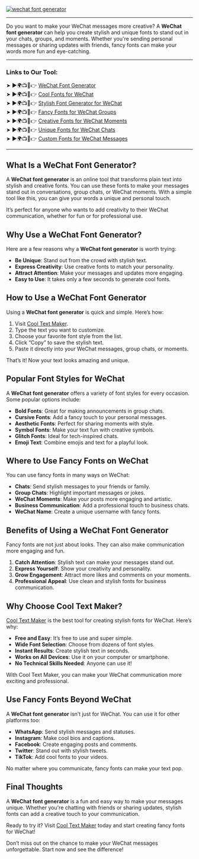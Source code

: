 [![wechat font generator](https://blogger.googleusercontent.com/img/b/R29vZ2xl/AVvXsEgFPDhRwta1WDZ755-sUTnLu2NXl5oi_aDatNsM1PwcCQZHsvYzKxdH0X3K_Zozaka1osvZ2v5NC1CCtTSJKODzOralgGXBIoPjIkh3NSFAWU7zulucsteS144Q-ZbEb4FQRdMr2SrGz6VOy3HEl2yyS6m5xjjowb-TmBQpZYbS_PPaK7x7ucNzb2GZvCFr/w640-h476-rw/Cool%20Text%20Maker.webp)](https://www.cooltextmaker.com/)

---

Do you want to make your WeChat messages more creative? A **WeChat font generator** can help you create stylish and unique fonts to stand out in your chats, groups, and moments. Whether you're sending personal messages or sharing updates with friends, fancy fonts can make your words more fun and eye-catching.  

---

### Links to Our Tool:  
➤ ►🌍📺📱👉 [WeChat Font Generator](https://www.cooltextmaker.com/)  
➤ ►🌍📺📱👉 [Cool Fonts for WeChat](https://www.cooltextmaker.com/)  
➤ ►🌍📺📱👉 [Stylish Font Generator for WeChat](https://www.cooltextmaker.com/)  
➤ ►🌍📺📱👉 [Fancy Fonts for WeChat Groups](https://www.cooltextmaker.com/)  
➤ ►🌍📺📱👉 [Creative Fonts for WeChat Moments](https://www.cooltextmaker.com/)  
➤ ►🌍📺📱👉 [Unique Fonts for WeChat Chats](https://www.cooltextmaker.com/)  
➤ ►🌍📺📱👉 [Custom Fonts for WeChat Messages](https://www.cooltextmaker.com/)  

---

## What Is a WeChat Font Generator?  
A **WeChat font generator** is an online tool that transforms plain text into stylish and creative fonts. You can use these fonts to make your messages stand out in conversations, group chats, or WeChat moments. With a simple tool like this, you can give your words a unique and personal touch.  

It’s perfect for anyone who wants to add creativity to their WeChat communication, whether for fun or for professional use.  

## Why Use a WeChat Font Generator?  
Here are a few reasons why a **WeChat font generator** is worth trying:  
- **Be Unique**: Stand out from the crowd with stylish text.  
- **Express Creativity**: Use creative fonts to match your personality.  
- **Attract Attention**: Make your messages and updates more engaging.  
- **Easy to Use**: It takes only a few seconds to generate cool fonts.  

## How to Use a WeChat Font Generator  
Using a **WeChat font generator** is quick and simple. Here’s how:  
1. Visit [Cool Text Maker](https://www.cooltextmaker.com/).  
2. Type the text you want to customize.  
3. Choose your favorite font style from the list.  
4. Click “Copy” to save the stylish text.  
5. Paste it directly into your WeChat messages, group chats, or moments.  

That’s it! Now your text looks amazing and unique.  

## Popular Font Styles for WeChat  
A **WeChat font generator** offers a variety of font styles for every occasion. Some popular options include:  
- **Bold Fonts**: Great for making announcements in group chats.  
- **Cursive Fonts**: Add a fancy touch to your personal messages.  
- **Aesthetic Fonts**: Perfect for sharing moments with style.  
- **Symbol Fonts**: Make your text fun with creative symbols.  
- **Glitch Fonts**: Ideal for tech-inspired chats.  
- **Emoji Text**: Combine emojis and text for a playful look.  

## Where to Use Fancy Fonts on WeChat  
You can use fancy fonts in many ways on WeChat:  
- **Chats**: Send stylish messages to your friends or family.  
- **Group Chats**: Highlight important messages or jokes.  
- **WeChat Moments**: Make your posts more engaging and artistic.  
- **Business Communication**: Add a professional touch to business chats.  
- **WeChat Name**: Create a unique username with fancy fonts.  

## Benefits of Using a WeChat Font Generator  
Fancy fonts are not just about looks. They can also make communication more engaging and fun.  
1. **Catch Attention**: Stylish text can make your messages stand out.  
2. **Express Yourself**: Show your creativity and personality.  
3. **Grow Engagement**: Attract more likes and comments on your moments.  
4. **Professional Appeal**: Use clean and stylish fonts for business communication.  

## Why Choose Cool Text Maker?  
[Cool Text Maker](https://www.cooltextmaker.com/) is the best tool for creating stylish fonts for WeChat. Here’s why:  
- **Free and Easy**: It’s free to use and super simple.  
- **Wide Font Selection**: Choose from dozens of font styles.  
- **Instant Results**: Create stylish text in seconds.  
- **Works on All Devices**: Use it on your computer or smartphone.  
- **No Technical Skills Needed**: Anyone can use it!  

With Cool Text Maker, you can make your WeChat communication more exciting and professional.  

## Use Fancy Fonts Beyond WeChat  
A **WeChat font generator** isn’t just for WeChat. You can use it for other platforms too:  
- **WhatsApp**: Send stylish messages and statuses.  
- **Instagram**: Make cool bios and captions.  
- **Facebook**: Create engaging posts and comments.  
- **Twitter**: Stand out with stylish tweets.  
- **TikTok**: Add cool fonts to your videos.  

No matter where you communicate, fancy fonts can make your text pop.  

## Final Thoughts  
A **WeChat font generator** is a fun and easy way to make your messages unique. Whether you're chatting with friends or sharing updates, stylish fonts can add a creative touch to your communication.  

Ready to try it? Visit [Cool Text Maker](https://www.cooltextmaker.com/) today and start creating fancy fonts for WeChat!  

Don’t miss out on the chance to make your WeChat messages unforgettable. Start now and see the difference!  
